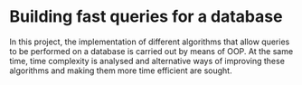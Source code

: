 # Building fast queries for a database

In this project, the implementation of different algorithms that allow queries to be performed on a database is carried out by means of OOP. At the same time, time complexity is analysed and alternative ways of improving these algorithms and making them more time efficient are sought.

